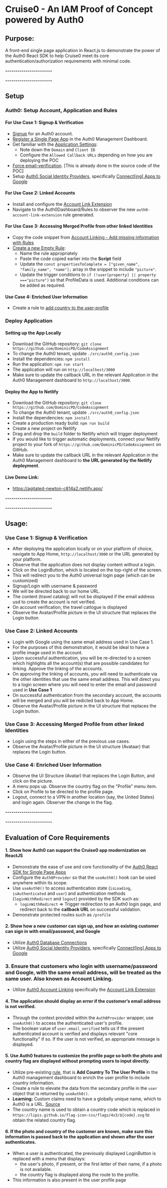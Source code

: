 # Cruise0 - An IAM Proof of Concept powered by Auth0

## Purpose:
A front-end single page application in React.js to demonstrate the power of the Auth0 React SDK to help Cruise0 meet its core authentication/authorization requirements with minimal code. 

**-----------------------**

**-----------------------**


## Setup

### Auth0: Setup Account, Application and Rules

#### For Use Case 1: Signup & Verification
 * [Signup](https://auth0.com/signup) for an Auth0 account.
 * [Register a Single Page App](https://auth0.com/docs/applications/set-up-an-application/register-single-page-app) in the Auth0 Management Dashboard.
 * Get familiar with the [Application Settings](https://auth0.com/docs/get-started/dashboard/application-settings): 
     * Note down the `Domain` and `Client ID`
     * Configure the `Allowed Callback URLs` depending on how you are deploying the POC
 * [Force email-verification](https://auth0.com/rules/email-verified). [This is already done in the source code of the POC]
 * Setup [Auth0 Social Identity Providers](https://auth0.com/docs/connections/identity-providers-social), specifically [Connect[ing] Apps to Google](https://auth0.com/docs/connections/social/google)

#### For Use Case 2: Linked Accounts
 * Install and configure the [Account Link Extension](https://auth0.com/docs/extensions/account-link-extension)
 * Navigate to the Auth0Dashboard/Rules to observer the new `auth0-account-link-extension` rule generated.

#### For Use Case 3: Accessing Merged Profile from other linked Identities
 * Copy the code snippet from [Account Linking - Add missing information with Rules](https://auth0.com/docs/users/link-user-accounts#add-missing-information-with-rules)
 * [Create a new Empty Rule](https://auth0.com/docs/rules/create-rules):
     * Name the rule appropriately
     * Paste the code copied earlier into the **Script** field
     * Update the `const propertiesToComplete = ["given_name", "family_name", "name"];` array in the snippet to include `"picture"`. 
     * Update the trigger conditions to `if (!user[property] || property ==="picture")` so that ProfileData is used. Additional conditions can be added as required. 

#### Use Case 4: Enriched User Information
 * Create a rule to [add country to the user-profile](https://auth0.com/rules/add-country)

### Deploy Application  
    
#### Setting up the App Locally
 * Download the GitHub repository: `git clone https://github.com/DominicPD/CodeAssignment`
 * To change the Auth0 tenant, update `./src/auth0_config.json`
 * Install the dependencies: `npm install`
 * Run the application: `npm run start`
 * The application will run on `http://localhost/3000`
 * Make sure to update the callback URL in the relevant Application in the Auth0 Management dashboard to `http://localhost/3000`.
 
#### Deploy the App to Netlify
 * Download the GitHub repository: `git clone https://github.com/DominicPD/CodeAssignment`
 * To change the Auth0 tenant, update `./src/auth0_config.json`
 * Install the dependencies: `npm install`
 * Create a production ready build: `npm run build`
 * Create a new project on Netlify
 * Drag and drop the `build` folder to Netlify which will trigger deployment
 * If you would like to trigger automatic deployments, connect your Netlify project to your fork of `https://github.com/DominicPD/CodeAssignment` on GitHub.
 * Make sure to update the callback URL in the relevant Application in the Auth0 Management dashboard to **the URL generated by the Netlify deployment**.
 
#### Live Demo Link: 
 * https://agitated-newton-c814a2.netlify.app/

 **-----------------------**
 
 **-----------------------**
 

## Usage:

### Use Case 1: Signup & Verification
 * After deploying the application locally or on your platform of choice, navigate to App Home, `http://localhost/3000` or the URL generated by your platform. 
 * Observe that the application does not display content without a login. 
 * Click on the LoginButton, which is located on the top-right of the screen.
 * This will redirect you to the Auth0 universal login page (which can be customized)
 * Signup/Login with username & password
 * We will be directed back to our home URL. 
 * The content (travel catalog) will not be displayed if the email address usd to create the account is not verified.
 * On account verification, the travel catlogue is displayed
 * Observe the Avatar/Profile picture in the UI structure that replaces the Login button 

### Use Case 2: Linked Accounts
 * Login with Google using the same email address used in Use Case 1.
 * For the purposes of this demonstration, it would be ideal to have a profile image used in the account.
 * Upon successful authentication, you will be re-directed to a screen which highlights all the account(s) that are possible candidates for linking. Approve the linking of the accounts.
 * On approving the linking of accounts, you will need to authenticate via the other identities that use the same email address. This will direct you to a login screen where you will need to enter the email and password used in **Use Case 1**
 * On successful authentication from the secondary account, the accounts will be merged and you will be redicted back to App Home.
 * Observe the Avatar/Profile picture in the UI structure that replaces the Login button. 

### Use Case 3: Accessing Merged Profile from other linked Identities
 * Login using the steps in either of the previous use cases. 
 * Observe the Avatar/Profile picture in the UI structure (Avataar) that replaces the Login button. 

### Use Case 4: Enriched User Information
 * Observe the UI Structure (Avatar) that replaces the Login Button, and click on the picture.
 * A menu pops up. Observe the country flag on the "Profile" menu item.
 * Click on Profile to be directed to the profile page. 
 * Logout, connect to a VPN in another location (say, the United States) and login again. Observer the change in the flag. 



**-----------------------**

**-----------------------**


## Evaluation of Core Requirements

#### 1. Show how Auth0 can support the Cruise0 app modernization on ReactJS
 * Demonstrate the ease of use and core functionality of the [Auth0 React SDK for Single Page Apps](https://auth0.com/docs/libraries/auth0-react)
  * Configure the `Auth0Provider` so that the `useAuth0()` hook can be used anywhere within its scope.
  * Use `useAuth0()` to access authentication state (`isLoading`, `isAuthenticated` and `user`) and authentication methods (`loginWithRedirect` and `logout`) provided by the SDK such as:              
    * `loginWithRedirect` => Trigger redirection to an Auth0 login page, and redirect back to the **callback URL** on successful validation.
  * Demonstrate protected routes such as `/profile`

#### 2. Show how a new customer can sign up, and how an existing customer can sign in with email/password, and Google
 * Utilize [Auth0 Database Connections](https://auth0.com/docs/connections/database)
 * Utilize [Auth0 Social Identity Providers](https://auth0.com/docs/connections/identity-providers-social), specifically [Connect[ing] Apps to Google](https://auth0.com/docs/connections/social/google)

### 3. Ensure that customers who login with username/password and Google, with the same email address, will be treated as the same user. Also known as Account Linking.
 * Utilize [Auth0 Account Linking](https://auth0.com/docs/users/user-account-linking) specifically the [Account Link Extension](https://auth0.com/docs/extensions/account-link-extension)

#### 4. The application should display an error if the customer’s email address is not verified.
 * Through the context provided within the `Auth0Provider` wrapper, use `useAuth0()` to access the authenticated user's profile. 
 * The boolean value of `user.email_verified` tells us if the present authenticated account is verified and displays relevant "core functionality" if so. If the user is not verified, an appropriate message is displayed. 

#### 5. Use Auth0 features to customize the profile page so both the photo and country flag are displayed without prompting users to input directly.
 * Utilize pre-existing [rule](https://auth0.com/docs/rules), that is **Add Country To The User Profile** in the Auth0 management dashboard to enrich the user profile to include country information.
 * Create a rule to elevate the data from the secondary profile in the `user` object that is returned by `useAuth0()`.
 * **Learning:** Custom claims need to have a globally unique name, which to Auth0 is a URL. [Source](https://auth0.com/docs/tokens/create-namespaced-custom-claims)
 * The country name is used to obtain a country code which is replaced in `https://lipis.github.io/flag-icon-css/flags/4x3/${code}.svg` to obtain the related country flag. 


#### 6. If the photo and country of the customer are known, make sure this information is passed back to the application and shown after the user authenticates.
 * When a user is authenticated, the previously displayed LoginButton is replaced with a menu that displays:
    * the user's photo, if present, or the first letter of their name, if a photo is not available.
    * the country flag is displayed along the route to the profile.
 * This information is also present in the user profile page

